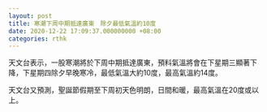 ```yaml
---
layout: post
title: 寒潮下周中期抵達廣東　除夕最低氣溫約10度
date: 2020-12-22 17:09:37.000000000 +08:00
categories: rthk
---
```


天文台表示，一股寒潮將於下周中期抵達廣東，預料氣溫將會在下星期三顯著下降，下星期四除夕早晚寒冷，最低氣溫大約10度，最高氣溫約14度。

天文台又預測，聖誕節假期至下周初天色明朗，日間和暖，最高氣溫在20度或以上。
